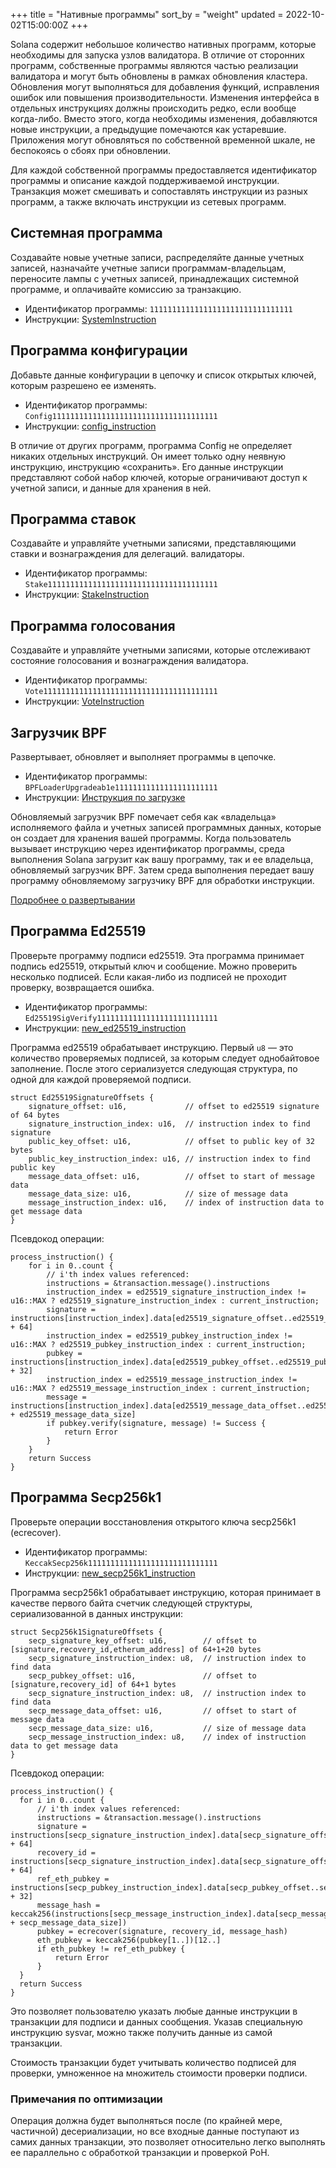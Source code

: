 +++
title = "Нативные программы"
sort_by = "weight"
updated = 2022-10-02T15:00:00Z
+++

Solana содержит небольшое количество нативных программ, которые необходимы для запуска узлов валидатора. В отличие от сторонних программ, собственные программы являются частью реализации валидатора и могут быть обновлены в рамках обновления кластера.
Обновления могут выполняться для добавления функций, исправления ошибок или повышения производительности. Изменения интерфейса в отдельных инструкциях должны происходить редко, если вообще когда-либо. Вместо этого, когда необходимы изменения, добавляются новые инструкции, а предыдущие помечаются как устаревшие. Приложения могут обновляться по собственной временной шкале, не беспокоясь о сбоях при обновлении.

Для каждой собственной программы предоставляется идентификатор программы и описание каждой поддерживаемой инструкции. Транзакция может смешивать и сопоставлять инструкции из разных программ, а также включать инструкции из сетевых программ.

## Системная программа

Создавайте новые учетные записи, распределяйте данные учетных записей, назначайте учетные записи программам-владельцам, переносите лампы с учетных записей, принадлежащих системной программе, и оплачивайте комиссию за транзакцию.

- Идентификатор программы: `11111111111111111111111111111111`
- Инструкции: [SystemInstruction](https://docs.rs/solana-sdk/VERSION_FOR_DOCS_RS/solana_sdk/system_instruction/enum.SystemInstruction.html)

## Программа конфигурации

Добавьте данные конфигурации в цепочку и список открытых ключей, которым разрешено ее изменять.

- Идентификатор программы: `Config1111111111111111111111111111111111111`
- Инструкции: [config_instruction](https://docs.rs/solana-config-program/VERSION_FOR_DOCS_RS/solana_config_program/config_instruction/index.html)

В отличие от других программ, программа Config не определяет никаких отдельных инструкций. Он имеет только одну неявную инструкцию, инструкцию «сохранить». Его данные инструкции представляют собой набор ключей, которые ограничивают доступ к учетной записи, и данные для хранения в ней.

## Программа ставок

Создавайте и управляйте учетными записями, представляющими ставки и вознаграждения для делегаций.
валидаторы.

- Идентификатор программы: `Stake11111111111111111111111111111111111111`
- Инструкции: [StakeInstruction](https://docs.rs/solana-sdk/VERSION_FOR_DOCS_RS/solana_sdk/stake/instruction/enum.StakeInstruction.html)

## Программа голосования

Создавайте и управляйте учетными записями, которые отслеживают состояние голосования и вознаграждения валидатора.

- Идентификатор программы: `Vote111111111111111111111111111111111111111`
- Инструкции: [VoteInstruction](https://docs.rs/solana-vote-program/VERSION_FOR_DOCS_RS/solana_vote_program/vote_instruction/enum.VoteInstruction.html)

## Загрузчик BPF

Развертывает, обновляет и выполняет программы в цепочке.

- Идентификатор программы: `BPFLoaderUpgradeab1e11111111111111111111111`
- Инструкции: [Инструкция по загрузке](https://docs.rs/solana-sdk/VERSION_FOR_DOCS_RS/solana_sdk/loader_upgradeable_instruction/enum.UpgradeableLoaderInstruction.html)

Обновляемый загрузчик BPF помечает себя как «владельца» исполняемого файла и учетных записей программных данных, которые он создает для хранения вашей программы. Когда пользователь вызывает инструкцию через идентификатор программы, среда выполнения Solana загрузит как вашу программу, так и ее владельца, обновляемый загрузчик BPF. Затем среда выполнения передает вашу программу обновляемому загрузчику BPF для обработки инструкции.

[Подробнее о развертывании](cli/deploy-a-program/)

## Программа Ed25519

Проверьте программу подписи ed25519. Эта программа принимает подпись ed25519, открытый ключ и сообщение. Можно проверить несколько подписей. Если какая-либо из подписей не проходит проверку, возвращается ошибка.

- Идентификатор программы: `Ed25519SigVerify111111111111111111111111111`
- Инструкции: [new_ed25519_instruction](https://github.com/solana-labs/solana/blob/master/sdk/src/ed25519_instruction.rs#L45)

Программа ed25519 обрабатывает инструкцию. Первый `u8` — это количество проверяемых подписей, за которым следует однобайтовое заполнение. После этого сериализуется следующая структура, по одной для каждой проверяемой подписи.

```
struct Ed25519SignatureOffsets {
    signature_offset: u16,             // offset to ed25519 signature of 64 bytes
    signature_instruction_index: u16,  // instruction index to find signature
    public_key_offset: u16,            // offset to public key of 32 bytes
    public_key_instruction_index: u16, // instruction index to find public key
    message_data_offset: u16,          // offset to start of message data
    message_data_size: u16,            // size of message data
    message_instruction_index: u16,    // index of instruction data to get message data
}
```

Псевдокод операции:

```
process_instruction() {
    for i in 0..count {
        // i'th index values referenced:
        instructions = &transaction.message().instructions
        instruction_index = ed25519_signature_instruction_index != u16::MAX ? ed25519_signature_instruction_index : current_instruction;
        signature = instructions[instruction_index].data[ed25519_signature_offset..ed25519_signature_offset + 64]
        instruction_index = ed25519_pubkey_instruction_index != u16::MAX ? ed25519_pubkey_instruction_index : current_instruction;
        pubkey = instructions[instruction_index].data[ed25519_pubkey_offset..ed25519_pubkey_offset + 32]
        instruction_index = ed25519_message_instruction_index != u16::MAX ? ed25519_message_instruction_index : current_instruction;
        message = instructions[instruction_index].data[ed25519_message_data_offset..ed25519_message_data_offset + ed25519_message_data_size]
        if pubkey.verify(signature, message) != Success {
            return Error
        }
    }
    return Success
}
```

## Программа Secp256k1

Проверьте операции восстановления открытого ключа secp256k1 (ecrecover).

- Идентификатор программы: `KeccakSecp256k11111111111111111111111111111`
- Инструкции: [new_secp256k1_instruction](https://github.com/solana-labs/solana/blob/1a658c7f31e1e0d2d39d9efbc0e929350e2c2bcb/sdk/src/secp256k1_instruction.rs#L31)

Программа secp256k1 обрабатывает инструкцию, которая принимает в качестве первого байта счетчик следующей структуры, сериализованной в данных инструкции:

```
struct Secp256k1SignatureOffsets {
    secp_signature_key_offset: u16,        // offset to [signature,recovery_id,etherum_address] of 64+1+20 bytes
    secp_signature_instruction_index: u8,  // instruction index to find data
    secp_pubkey_offset: u16,               // offset to [signature,recovery_id] of 64+1 bytes
    secp_signature_instruction_index: u8,  // instruction index to find data
    secp_message_data_offset: u16,         // offset to start of message data
    secp_message_data_size: u16,           // size of message data
    secp_message_instruction_index: u8,    // index of instruction data to get message data
}
```

Псевдокод операции:

```
process_instruction() {
  for i in 0..count {
      // i'th index values referenced:
      instructions = &transaction.message().instructions
      signature = instructions[secp_signature_instruction_index].data[secp_signature_offset..secp_signature_offset + 64]
      recovery_id = instructions[secp_signature_instruction_index].data[secp_signature_offset + 64]
      ref_eth_pubkey = instructions[secp_pubkey_instruction_index].data[secp_pubkey_offset..secp_pubkey_offset + 32]
      message_hash = keccak256(instructions[secp_message_instruction_index].data[secp_message_data_offset..secp_message_data_offset + secp_message_data_size])
      pubkey = ecrecover(signature, recovery_id, message_hash)
      eth_pubkey = keccak256(pubkey[1..])[12..]
      if eth_pubkey != ref_eth_pubkey {
          return Error
      }
  }
  return Success
}
```

Это позволяет пользователю указать любые данные инструкции в транзакции для подписи и данных сообщения. Указав специальную инструкцию sysvar, можно также получить данные из самой транзакции.

Стоимость транзакции будет учитывать количество подписей для проверки, умноженное на множитель стоимости проверки подписи.

### Примечания по оптимизации

Операция должна будет выполняться после (по крайней мере, частичной) десериализации, но все входные данные поступают из самих данных транзакции, это позволяет относительно легко выполнять ее параллельно с обработкой транзакции и проверкой PoH.
